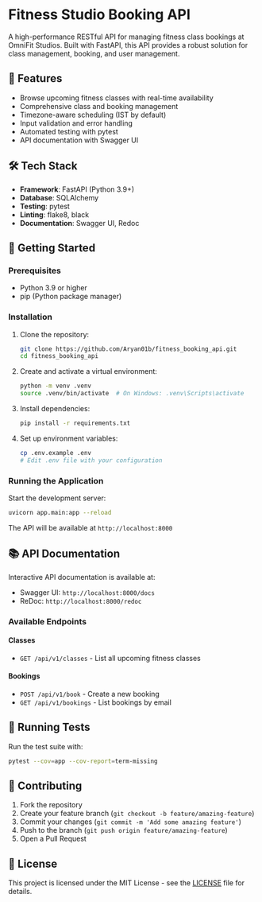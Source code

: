 # Fitness Studio Booking API

A high-performance RESTful API for managing fitness class bookings at OmniFit Studios. Built with FastAPI, this API provides a robust solution for class management, booking, and user management.

## 🚀 Features

- Browse upcoming fitness classes with real-time availability
- Comprehensive class and booking management
- Timezone-aware scheduling (IST by default)
- Input validation and error handling
- Automated testing with pytest
- API documentation with Swagger UI

## 🛠️ Tech Stack

- **Framework**: FastAPI (Python 3.9+)
- **Database**: SQLAlchemy
- **Testing**: pytest
- **Linting**: flake8, black
- **Documentation**: Swagger UI, Redoc

## 🚀 Getting Started

### Prerequisites

- Python 3.9 or higher
- pip (Python package manager)

### Installation

1. Clone the repository:
   ```bash
   git clone https://github.com/Aryan01b/fitness_booking_api.git
   cd fitness_booking_api
   ```

2. Create and activate a virtual environment:
   ```bash
   python -m venv .venv
   source .venv/bin/activate  # On Windows: .venv\Scripts\activate
   ```

3. Install dependencies:
   ```bash
   pip install -r requirements.txt
   ```

4. Set up environment variables:
   ```bash
   cp .env.example .env
   # Edit .env file with your configuration
   ```

### Running the Application

Start the development server:
```bash
uvicorn app.main:app --reload
```

The API will be available at `http://localhost:8000`

## 📚 API Documentation

Interactive API documentation is available at:
- Swagger UI: `http://localhost:8000/docs`
- ReDoc: `http://localhost:8000/redoc`

### Available Endpoints

#### Classes
- `GET /api/v1/classes` - List all upcoming fitness classes

#### Bookings
- `POST /api/v1/book` - Create a new booking
- `GET /api/v1/bookings` - List bookings by email

## 🧪 Running Tests

Run the test suite with:
```bash
pytest --cov=app --cov-report=term-missing
```

## 🤝 Contributing

1. Fork the repository
2. Create your feature branch (`git checkout -b feature/amazing-feature`)
3. Commit your changes (`git commit -m 'Add some amazing feature'`)
4. Push to the branch (`git push origin feature/amazing-feature`)
5. Open a Pull Request

## 📝 License

This project is licensed under the MIT License - see the [LICENSE](LICENSE) file for details.
